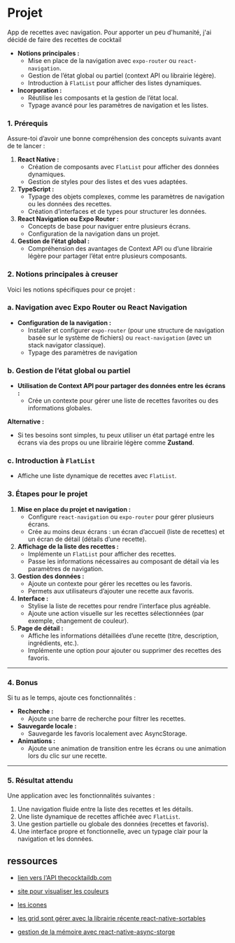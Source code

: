 # Projet

App de recettes avec navigation.
Pour apporter un peu d'humanité, j'ai décidé de faire des recettes de cocktail

- **Notions principales :**
  - Mise en place de la navigation avec `expo-router` ou `react-navigation`.
  - Gestion de l’état global ou partiel (context API ou librairie légère).
  - Introduction à `FlatList` pour afficher des listes dynamiques.
- **Incorporation :**
  - Réutilise les composants et la gestion de l’état local.
  - Typage avancé pour les paramètres de navigation et les listes.

### **1. Prérequis**

Assure-toi d’avoir une bonne compréhension des concepts suivants avant de te lancer :

1. **React Native :**
   - Création de composants avec `FlatList` pour afficher des données dynamiques.
   - Gestion de styles pour des listes et des vues adaptées.
2. **TypeScript :**
   - Typage des objets complexes, comme les paramètres de navigation ou les données des recettes.
   - Création d’interfaces et de types pour structurer les données.
3. **React Navigation ou Expo Router :**
   - Concepts de base pour naviguer entre plusieurs écrans.
   - Configuration de la navigation dans un projet.
4. **Gestion de l’état global :**
   - Compréhension des avantages de Context API ou d’une librairie légère pour partager l’état entre plusieurs composants.

### **2. Notions principales à creuser**

Voici les notions spécifiques pour ce projet :

### **a. Navigation avec Expo Router ou React Navigation**

- **Configuration de la navigation :**
  - Installer et configurer `expo-router` (pour une structure de navigation basée sur le système de fichiers) ou `react-navigation` (avec un stack navigator classique).
  - Typage des paramètres de navigation

### **b. Gestion de l’état global ou partiel**

- **Utilisation de Context API pour partager des données entre les écrans :**
  - Crée un contexte pour gérer une liste de recettes favorites ou des informations globales.

**Alternative :**

- Si tes besoins sont simples, tu peux utiliser un état partagé entre les écrans via des props ou une librairie légère comme **Zustand**.

### **c. Introduction à `FlatList`**

- Affiche une liste dynamique de recettes avec `FlatList`.

### **3. Étapes pour le projet**

1. **Mise en place du projet et navigation :**
   - Configure `react-navigation` ou `expo-router` pour gérer plusieurs écrans.
   - Crée au moins deux écrans : un écran d’accueil (liste de recettes) et un écran de détail (détails d’une recette).
2. **Affichage de la liste des recettes :**
   - Implémente un `FlatList` pour afficher des recettes.
   - Passe les informations nécessaires au composant de détail via les paramètres de navigation.
3. **Gestion des données :**
   - Ajoute un contexte pour gérer les recettes ou les favoris.
   - Permets aux utilisateurs d’ajouter une recette aux favoris.
4. **Interface :**
   - Stylise la liste de recettes pour rendre l’interface plus agréable.
   - Ajoute une action visuelle sur les recettes sélectionnées (par exemple, changement de couleur).
5. **Page de détail :**
   - Affiche les informations détaillées d’une recette (titre, description, ingrédients, etc.).
   - Implémente une option pour ajouter ou supprimer des recettes des favoris.

---

### **4. Bonus**

Si tu as le temps, ajoute ces fonctionnalités :

- **Recherche :**
  - Ajoute une barre de recherche pour filtrer les recettes.
- **Sauvegarde locale :**
  - Sauvegarde les favoris localement avec AsyncStorage.
- **Animations :**
  - Ajoute une animation de transition entre les écrans ou une animation lors du clic sur une recette.

---

### **5. Résultat attendu**

Une application avec les fonctionnalités suivantes :

1. Une navigation fluide entre la liste des recettes et les détails.
2. Une liste dynamique de recettes affichée avec `FlatList`.
3. Une gestion partielle ou globale des données (recettes et favoris).
4. Une interface propre et fonctionnelle, avec un typage clair pour la navigation et les données.

## ressources

- [lien vers l'API thecocktaildb.com](https://www.thecocktaildb.com/api.php)

- [site pour visualiser les couleurs](https://www.colorhexa.com/)

- [les icones](https://icons.expo.fyi/Index)

- [les grid sont gérer avec la librairie récente react-native-sortables](https://github.com/MatiPl01/react-native-sortables?tab=readme-ov-file)

- [gestion de la mémoire avec react-native-async-storge](https://react-native-async-storage.github.io/async-storage/docs/usage/)
